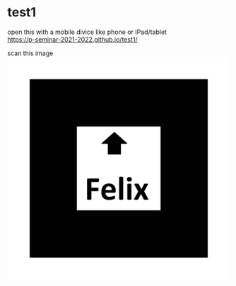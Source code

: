 # test1

open this with a mobile divice like phone or IPad/tablet <br>
https://p-seminar-2021-2022.github.io/test1/

scan this image
![Marker](https://github.com/P-Seminar-2021-2022/test1/blob/main/pattern-Felix.png)
